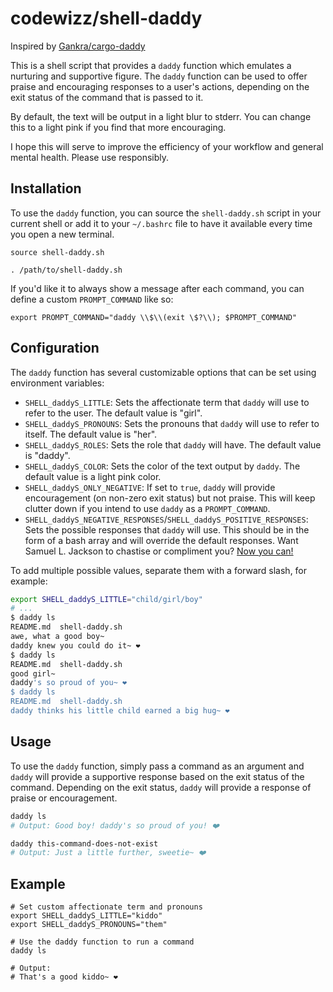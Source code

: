 # codewizz/shell-daddy

Inspired by [Gankra/cargo-daddy](https://github.com/Gankra/cargo-daddy)

This is a shell script that provides a `daddy` function which emulates a nurturing and supportive figure. The `daddy` function can be used to offer praise and encouraging responses to a user's actions, depending on the exit status of the command that is passed to it.

By default, the text will be output in a light blur to stderr. You can change this to a light pink if you find that more encouraging.

<!-- <img src="preview.png" alt="Example" ></a> -->


I hope this will serve to improve the efficiency of your workflow and general mental health. Please use responsibly.

## Installation

To use the `daddy` function, you can source the `shell-daddy.sh` script in your current shell or add it to your `~/.bashrc` file to have it available every time you open a new terminal.
    
```
source shell-daddy.sh

```

```
. /path/to/shell-daddy.sh
```

If you'd like it to always show a message after each command, you can define a custom `PROMPT_COMMAND` like so:

```
export PROMPT_COMMAND="daddy \\$\\(exit \$?\\); $PROMPT_COMMAND"
```

## Configuration

The `daddy` function has several customizable options that can be set using environment variables:

- `SHELL_daddyS_LITTLE`: Sets the affectionate term that `daddy` will use to refer to the user. The default value is "girl".
- `SHELL_daddyS_PRONOUNS`: Sets the pronouns that `daddy` will use to refer to itself. The default value is "her".
- `SHELL_daddyS_ROLES`: Sets the role that `daddy` will have. The default value is "daddy".
- `SHELL_daddyS_COLOR`: Sets the color of the text output by `daddy`. The default value is a light pink color.
- `SHELL_daddyS_ONLY_NEGATIVE`: If set to `true`, `daddy` will provide encouragement (on non-zero exit status) but not praise. This will keep clutter down if you intend to use `daddy` as a `PROMPT_COMMAND`.
- `SHELL_daddyS_NEGATIVE_RESPONSES`/`SHELL_daddyS_POSITIVE_RESPONSES`: Sets the possible responses that `daddy` will use. This should be in the form of a bash array and will override the default responses. Want Samuel L. Jackson to chastise or compliment you? [Now you can!](https://github.com/sudofox/shell-daddy/issues/5#issuecomment-1381029744)

To add multiple possible values, separate them with a forward slash, for example:

```sh
export SHELL_daddyS_LITTLE="child/girl/boy"
# ...
$ daddy ls
README.md  shell-daddy.sh
awe, what a good boy~
daddy knew you could do it~ ❤️
$ daddy ls
README.md  shell-daddy.sh
good girl~
daddy's so proud of you~ ❤️
$ daddy ls
README.md  shell-daddy.sh
daddy thinks his little child earned a big hug~ ❤️
```

## Usage

To use the `daddy` function, simply pass a command as an argument and `daddy` will provide a supportive response based on the exit status of the command. Depending on the exit status, `daddy` will provide a response of praise or encouragement.

```sh
daddy ls
# Output: Good boy! daddy's so proud of you! ❤️

daddy this-command-does-not-exist
# Output: Just a little further, sweetie~ ❤️
```

## Example

```
# Set custom affectionate term and pronouns
export SHELL_daddyS_LITTLE="kiddo"
export SHELL_daddyS_PRONOUNS="them"

# Use the daddy function to run a command
daddy ls

# Output:
# That's a good kiddo~ ❤️
```
